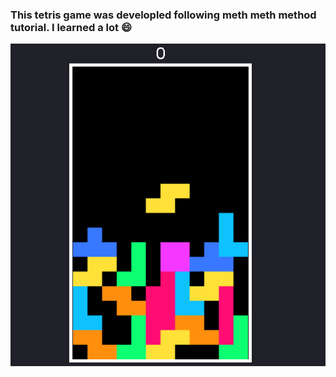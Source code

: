 ### This tetris game was developled following meth meth method tutorial. I learned a lot :smile:<br>



 ![tetris](teris.png)
